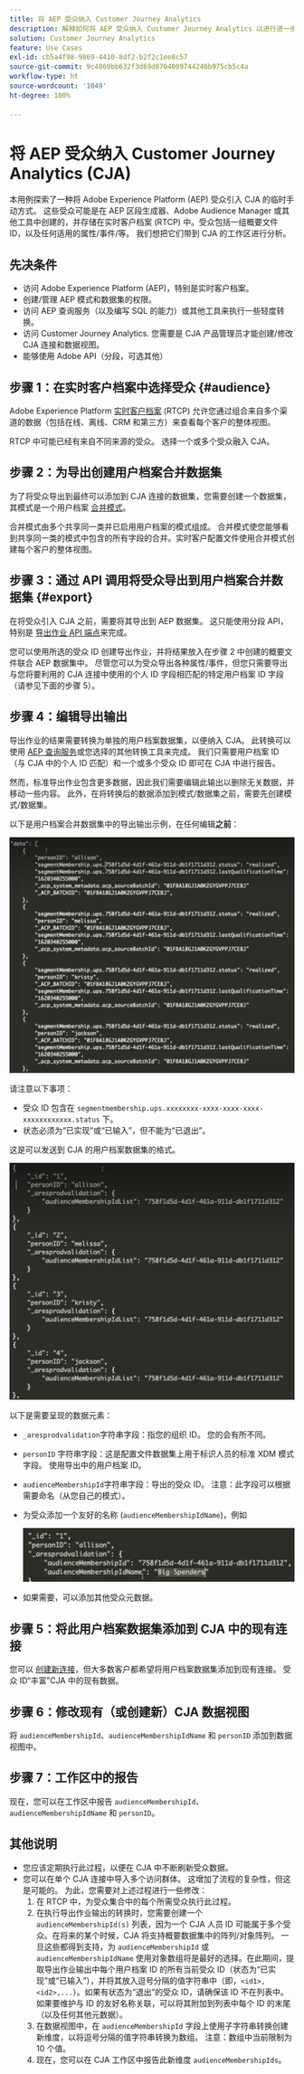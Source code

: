 ```yaml
---
title: 将 AEP 受众纳入 Customer Journey Analytics
description: 解释如何将 AEP 受众纳入 Customer Journey Analytics 以进行进一步分析。
solution: Customer Journey Analytics
feature: Use Cases
exl-id: cb5a4f98-9869-4410-8df2-b2f2c1ee8c57
source-git-commit: 9c4869bb632f3d69d8704009744246b975cb5c4a
workflow-type: ht
source-wordcount: '1049'
ht-degree: 100%

---
```


# 将 AEP 受众纳入 Customer Journey Analytics (CJA)

本用例探索了一种将 Adobe Experience Platform (AEP) 受众引入 CJA 的临时手动方式。 这些受众可能是在 AEP 区段生成器、Adobe Audience Manager 或其他工具中创建的，并存储在实时客户档案 (RTCP) 中。受众包括一组概要文件 ID，以及任何适用的属性/事件/等。 我们想把它们带到 CJA 的工作区进行分析。

## 先决条件

* 访问 Adobe Experience Platform (AEP)，特别是实时客户档案。
* 创建/管理 AEP 模式和数据集的权限。
* 访问 AEP 查询服务（以及编写 SQL 的能力）或其他工具来执行一些轻度转换。
* 访问 Customer Journey Analytics. 您需要是 CJA 产品管理员才能创建/修改 CJA 连接和数据视图。
* 能够使用 Adobe API（分段，可选其他）

## 步骤 1：在实时客户档案中选择受众 {#audience}

Adobe Experience Platform [实时客户档案](https://experienceleague.adobe.com/docs/experience-platform/profile/home.html?lang=cn) (RTCP) 允许您通过组合来自多个渠道的数据（包括在线、离线、CRM 和第三方）来查看每个客户的整体视图。

RTCP 中可能已经有来自不同来源的受众。 选择一个或多个受众融入 CJA。

## 步骤 2：为导出创建用户档案合并数据集

为了将受众导出到最终可以添加到 CJA 连接的数据集，您需要创建一个数据集，其模式是一个用户档案 [合并模式](https://experienceleague.adobe.com/docs/experience-platform/profile/union-schemas/union-schema.html?lang=cn#understanding-union-schemas)。

合并模式由多个共享同一类并已启用用户档案的模式组成。 合并模式使您能够看到共享同一类的模式中包含的所有字段的合并。实时客户配置文件使用合并模式创建每个客户的整体视图。

## 步骤 3：通过 API 调用将受众导出到用户档案合并数据集 {#export}

在将受众引入 CJA 之前，需要将其导出到 AEP 数据集。 这只能使用分段 API，特别是 [导出作业 API 端点](https://experienceleague.adobe.com/docs/experience-platform/segmentation/api/export-jobs.html?lang=cn)来完成。

您可以使用所选的受众 ID 创建导出作业，并将结果放入在步骤 2 中创建的概要文件联合 AEP 数据集中。 尽管您可以为受众导出各种属性/事件，但您只需要导出与您将要利用的 CJA 连接中使用的个人 ID 字段相匹配的特定用户档案 ID 字段（请参见下面的步骤 5）。

## 步骤 4：编辑导出输出

导出作业的结果需要转换为单独的用户档案数据集，以便纳入 CJA。  此转换可以使用 [AEP 查询服务](https://experienceleague.adobe.com/docs/experience-platform/query/home.html?lang=cn)或您选择的其他转换工具来完成。 我们只需要用户档案 ID（与 CJA 中的个人 ID 匹配）和一个或多个受众 ID 即可在 CJA 中进行报告。

然而，标准导出作业包含更多数据，因此我们需要编辑此输出以删除无关数据，并移动一些内容。  此外，在将转换后的数据添加到模式/数据集之前，需要先创建模式/数据集。

以下是用户档案合并数据集中的导出输出示例，在任何编辑&#x200B;**之前**：

![未编辑输出](assets/export-unedited.png)

请注意以下事项：

* 受众 ID 包含在 `segmentmembership.ups.xxxxxxxx-xxxx-xxxx-xxxx-xxxxxxxxxxxx.status` 下。
* 状态必须为“已实现”或“已输入”，但不能为“已退出”。

这是可以发送到 CJA 的用户档案数据集的格式。

![已编辑输出](assets/export-edited.png)

以下是需要呈现的数据元素：

* `_aresprodvalidation`字符串字段：指您的组织 ID。 您的会有所不同。
* `personID` 字符串字段：这是配置文件数据集上用于标识人员的标准 XDM 模式字段。 使用导出中的用户档案 ID。
* `audienceMembershipId`字符串字段：导出的受众 ID。  注意：此字段可以根据需要命名（从您自己的模式）。
* 为受众添加一个友好的名称 (`audienceMembershipIdName`)，例如

   ![友好的受众名称](assets/audience-name.png)

* 如果需要，可以添加其他受众元数据。

## 步骤 5：将此用户档案数据集添加到 CJA 中的现有连接

您可以 [创建新连接](/help/connections/create-connection.md)，但大多数客户都希望将用户档案数据集添加到现有连接。 受众 ID“丰富”CJA 中的现有数据。

## 步骤 6：修改现有（或创建新）CJA 数据视图

将 `audienceMembershipId`、`audienceMembershipIdName` 和 `personID` 添加到数据视图中。

## 步骤 7：工作区中的报告

现在，您可以在工作区中报告 `audienceMembershipId`、`audienceMembershipIdName` 和 `personID`。

## 其他说明

* 您应该定期执行此过程，以便在 CJA 中不断刷新受众数据。
* 您可以在单个 CJA 连接中导入多个访问群体。 这增加了流程的复杂性，但这是可能的。 为此，您需要对上述过程进行一些修改：
   1. 在 RTCP 中，为受众集合中的每个所需受众执行此过程。
   1. 在执行导出作业输出的转换时，您需要创建一个 `audienceMembershipId(s)` 列表，因为一个 CJA 人员 ID 可能属于多个受众。在将来的某个时候，CJA 将支持概要数据集中的阵列/对象阵列。 一旦这些都得到支持，为 `audienceMembershipId` 或 `audienceMembershipIdName` 使用对象数组将是最好的选择。在此期间，提取导出作业输出中每个用户档案 ID 的所有当前受众 ID（状态为“已实现”或“已输入”），并将其放入逗号分隔的值字符串中（即，`<id1>,<id2>,...`）。如果有状态为“退出”的受众 ID，请确保该 ID 不在列表中。  如果要维护与 ID 的友好名称关联，可以将其附加到列表中每个 ID 的末尾（以及任何其他元数据）。
   1. 在数据视图中，在 `audienceMembershipId` 字段上使用子字符串转换创建新维度，以将逗号分隔的值字符串转换为数组。 注意：数组中当前限制为 10 个值。
   1. 现在，您可以在 CJA 工作区中报告此新维度 `audienceMembershipIds`。
